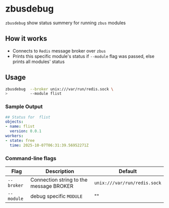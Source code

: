 # zbusdebug

`zbusdebug` show status summery for running `zbus` modules

## How it works

- Connects to `Redis` message broker over `zbus`
- Prints this specific module's status if `--module` flag was passed, else prints all modules' status

## Usage

```sh
zbusdebug  --broker unix:///var/run/redis.sock \
>          --module flist
```

### Sample Output

```yaml
## Status for  flist
objects:
- name: flist
  version: 0.0.1
workers:
- state: free
  time: 2025-10-07T06:31:39.56952271Z
```

### Command-line flags

| Flag        | Description                                | Default                      |
| ----------- | -------------------------------------------| ---------------------------- |
| `--broker`  | Connection string to the message BROKER    | `unix:///var/run/redis.sock` |
| `--module`  | debug specific `MODULE`                    | ""                           |
